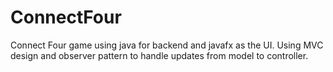 # ConnectFour
Connect Four game using java for backend and javafx as the UI. 
Using MVC design and observer pattern to handle updates from model to controller.
